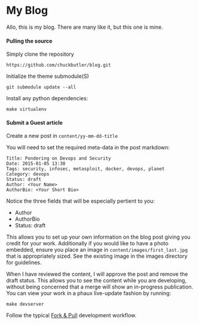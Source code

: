 # My Blog

Allo, this is my blog. There are many like it, but this one is mine.


#### Pulling the source

Simply clone the repository

    https://github.com/chuckbutler/blog.git

Initialize the theme submodule(S)

    git submodule update --all

Install any python dependencies:

    make virtualenv

#### Submit a Guest article

Create a new post in `content/yy-mm-dd-title`

You will need to set the required meta-data in the post markdown:

    Title: Pondering on Devops and Security
    Date: 2015-01-05 13:30
    Tags: security, infosec, metasploit, docker, devops, planet
    Category: devops
    Status: draft
    Author: <Your Name>
    AuthorBio: <Your Short Bio>

Notice the three fields that will be especially pertient to you:

 - Author
 - AuthorBio
 - Status: draft

This allows you to set up your own information on the blog post giving you credit for your work. Additionally if you would like to have a photo embedded, ensure you place an image in `content/images/first_last.jpg` that is appropriately sized. See the existing image in the images directory for guidelines.

When I have reviewed the content, I will approve the post and remove the draft status. This allows you to see the content while you are developing, without being concerned that a merge will show an in-progress publication. You can view your work in a phaux live-update fashion by running:

    make devserver

Follow the typical [Fork & Pull](https://help.github.com/articles/using-pull-requests/) development workflow.

